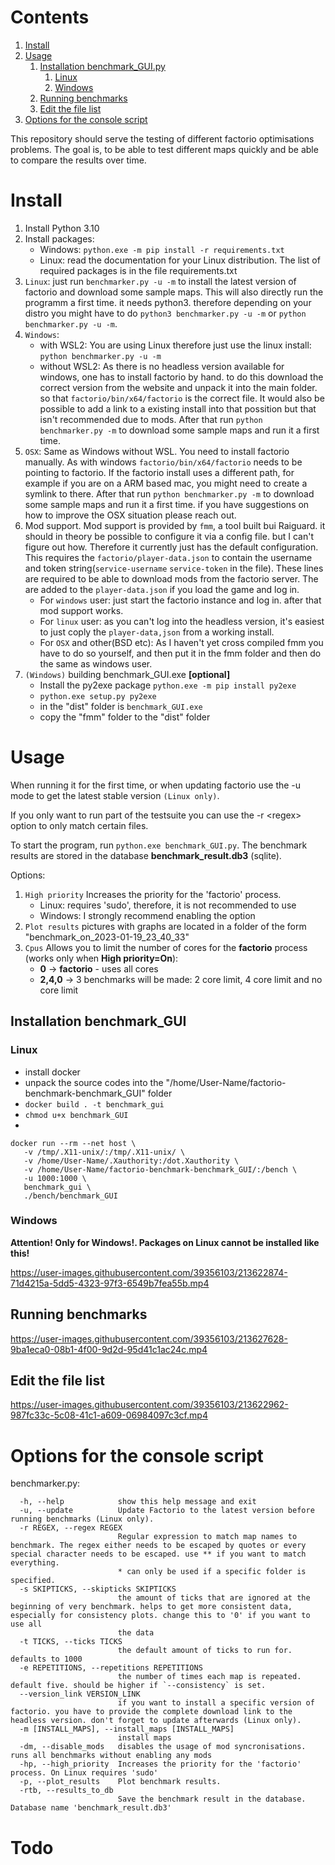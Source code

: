 # Contents
1. [Install](#Install)
2. [Usage](#Usage)
   1. [Installation benchmark_GUI.py](#Installation-benchmark_GUI)
      1. [Linux](#Linux)
      2. [Windows](#Windows)
   2. [Running benchmarks](#Running-benchmarks)
   3. [Edit the file list](#Edit-the-file-list)
3. [Options for the console script](#Options-for-the-console-script)


This repository should serve the testing of different factorio optimisations problems.
The goal is, to be able to test different maps quickly and be able to compare the results over time.

# Install

1. Install Python 3.10
2. Install packages:
   * Windows: `python.exe -m pip install -r requirements.txt`
   * Linux: read the documentation for your Linux distribution. The list of required packages is in the file requirements.txt
3. `Linux`: 
just run `benchmarker.py -u -m` to install the latest version of factorio and download some sample maps. This will also directly run the programm a first time. 
it needs python3. therefore depending on your distro you might have to do `python3 benchmarker.py -u -m` or `python benchmarker.py -u -m`.
4. `Windows`:
   * with WSL2:
You are using Linux therefore just use the linux install: `python benchmarker.py -u -m`
   * without WSL2:
As there is no headless version available for windows, one has to install factorio by hand. to do this download the correct version from the website and unpack it into the main folder. so that `factorio/bin/x64/factorio` is the correct file. It would also be possible to add a link to a existing install into that possition but that isn't recommended due to mods.
After that run `python benchmarker.py -m` to download some sample maps and run it a first time.
5. `OSX`:
Same as Windows without WSL. You need to install factorio manually. As with windows `factorio/bin/x64/factorio` needs to be pointing to factorio. If the factorio install uses a different path, for example if you are on a ARM based mac, you might need to create a symlink to there.
After that run `python benchmarker.py -m` to download some sample maps and run it a first time.
if you have suggestions on how to improve the OSX situation please reach out.
6. Mod support. Mod support is provided by `fmm`, a tool built bui Raiguard. it should in theory be possible to configure it via a config file. but I can't figure out how. Therefore it currently just has the default configuration. This requires the `factorio/player-data.json` to contain the username and token string(`service-username` `service-token` in the file). These lines are required to be able to download mods from the factorio server. The are added to the `player-data.json` if you load the game and log in. 
   * For `windows` user: just start the factorio instance and log in. after that mod support works. 
   * For `linux` user: as you can't log into the headless version, it's easiest to just coply the `player-data,json` from a working install.
   * For `OSX` and other(BSD etc): As I haven't yet cross compiled fmm you have to do so yourself, and then put it in the fmm folder and then do the same as windows user. 
7. `(Windows)` building benchmark_GUI.exe **[optional]**
   * Install the py2exe package `python.exe -m pip install py2exe`
   * `python.exe setup.py py2exe`
   * in the "dist" folder is `benchmark_GUI.exe`
   * copy the "fmm" folder to the "dist" folder

# Usage

When running it for the first time, or when updating factorio use the -u mode to get the latest stable version `(Linux only)`.

If you only want to run part of the testsuite you can use the -r \<regex> option to only match certain files.

To start the program, run `python.exe benchmark_GUI.py`.
The benchmark results are stored in the database **benchmark_result.db3** (sqlite).

Options:

1. `High priority` Increases the priority for the 'factorio' process.
   * Linux: requires 'sudo', therefore, it is not recommended to use
   * Windows: I strongly recommend enabling the option
2. `Plot results` pictures with graphs are located in a folder of the form "benchmark_on_2023-01-19_23_40_33"
3. `Cpus` Allows you to limit the number of cores for the **factorio** process (works only when **High priority=On**):
   * **0** -> **factorio** - uses all cores
   * **2,4,0** -> 3 benchmarks will be made: 2 core limit, 4 core limit and no core limit

## Installation benchmark_GUI

### Linux
* install docker
* unpack the source codes into the "/home/User-Name/factorio-benchmark-benchmark_GUI" folder 
* `docker build . -t benchmark_gui`
* `chmod u+x benchmark_GUI`
* 
```
docker run --rm --net host \
   -v /tmp/.X11-unix/:/tmp/.X11-unix/ \
   -v /home/User-Name/.Xauthority:/dot.Xauthority \
   -v /home/User-Name/factorio-benchmark-benchmark_GUI/:/bench \
   -u 1000:1000 \
   benchmark_gui \
   ./bench/benchmark_GUI
```

### Windows
**Attention! Only for Windows!. Packages on Linux cannot be installed like this!**

https://user-images.githubusercontent.com/39356103/213622874-71d4215a-5dd5-4323-97f3-6549b7fea55b.mp4

## Running benchmarks

https://user-images.githubusercontent.com/39356103/213627628-9ba1eca0-08b1-4f00-9d2d-95d41c1ac24c.mp4

## Edit the file list

https://user-images.githubusercontent.com/39356103/213622962-987fc33c-5c08-41c1-a609-06984097c3cf.mp4


# Options for the console script

benchmarker.py:
```
  -h, --help            show this help message and exit
  -u, --update          Update Factorio to the latest version before running benchmarks (Linux only).
  -r REGEX, --regex REGEX
                        Regular expression to match map names to benchmark. The regex either needs to be escaped by quotes or every special character needs to be escaped. use ** if you want to match everything.
                        * can only be used if a specific folder is specified.
  -s SKIPTICKS, --skipticks SKIPTICKS
                        the amount of ticks that are ignored at the beginning of very benchmark. helps to get more consistent data, especially for consistency plots. change this to '0' if you want to use all
                        the data
  -t TICKS, --ticks TICKS
                        the default amount of ticks to run for. defaults to 1000
  -e REPETITIONS, --repetitions REPETITIONS
                        the number of times each map is repeated. default five. should be higher if `--consistency` is set.
  --version_link VERSION_LINK
                        if you want to install a specific version of factorio. you have to provide the complete download link to the headless version. don't forget to update afterwards (Linux only).
  -m [INSTALL_MAPS], --install_maps [INSTALL_MAPS]
                        install maps
  -dm, --disable_mods   disables the usage of mod syncronisations. runs all benchmarks without enabling any mods
  -hp, --high_priority  Increases the priority for the 'factorio' process. On Linux requires 'sudo'
  -p, --plot_results    Plot benchmark results.
  -rtb, --results_to_db
                        Save the benchmark result in the database. Database name 'benchmark_result.db3'
```

# Todo
